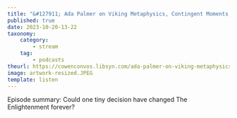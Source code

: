 ```yaml
---
title: "&#127911; Ada Palmer on Viking Metaphysics, Contingent Moments, and Censorship"
published: true
date: 2023-10-20-13-22
taxonomy:
    category:
        - stream
    tag:
        - podcasts
theurl: https://cowenconvos.libsyn.com/ada-palmer-on-viking-metaphysics-contingent-moments-and-censorship
image: artwork-resized.JPEG
template: listen
---
```


Episode summary: Could one tiny decision have changed The Enlightenment forever?

